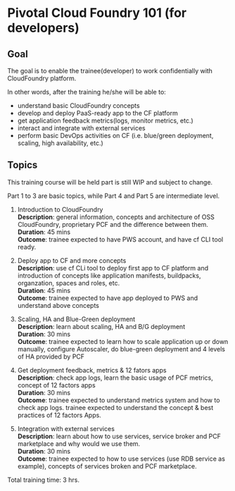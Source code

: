 # Pivotal Cloud Foundry 101 (for developers)

## Goal

The goal is to enable the trainee(developer) to work confidentially with CloudFoundry platform. 

In other words, after the training he/she will be able to:

- understand basic CloudFoundry concepts
- develop and deploy PaaS-ready app to the CF platform
- get application feedback metrics(logs, monitor metrics, etc.)
- interact and integrate with external services
- perform basic DevOps activities on CF (i.e. blue/green deployment, scaling, high availability, etc.)

## Topics

This training course will be held part is still WIP and subject to change.

Part 1 to 3 are basic topics, while Part 4 and Part 5 are intermediate level.

1. Introduction to CloudFoundry  
   **Description**: general information, concepts and architecture of OSS CloudFoundry, proprietary PCF and the difference between them.  
   **Duration**: 45 mins  
   **Outcome**: trainee expected to have PWS account, and have cf CLI tool ready.  
2.  Deploy app to CF and more concepts  
   **Description**: use cf CLi tool to deploy first app to CF platform and introduction of concepts like application manifests, buildpacks, organzation, spaces and roles, etc.  
   **Duration**: 45 mins  
   **Outcome**: trainee expected to have app deployed to PWS and understand above concepts  
3.  Scaling, HA and Blue-Green deployment  
   **Description**: learn about scaling, HA and B/G deployment  
   **Duration**: 30 mins  
   **Outcome**: trainee expected to learn how to scale application up or down manually, configure Autoscaler, do blue-green deployment and 4 levels of HA provided by PCF  
4.  Get deployment feedback, metrics & 12 fators apps   
   **Description**: check app logs, learn the basic usage of PCF metrics, concept of 12 factors apps   
   **Duration**: 30 mins   
   **Outcome**: trainee expected to understand metrics system and how to check app logs. trainee expected to understand the concept & best practices of 12 factors Apps.

5. Integration with external services  
   **Description**: learn about how to use services, service broker and PCF marketplace and why would we use them.  
   **Duration**: 30 mins  
   **Outcome**: trainee expected to how to use services (use RDB service as example), concepts of services broken and PCF marketplace.  

Total training time: 3 hrs.